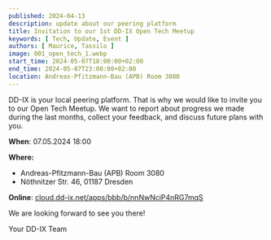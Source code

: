 ```yaml
---
published: 2024-04-13
description: update about our peering platform
title: Invitation to our 1st DD-IX Open Tech Meetup
keywords: [ Tech, Update, Event ]
authors: [ Maurice, Tassilo ]
image: 001_open_tech_1.webp
start_time: 2024-05-07T18:00:00+02:00
end_time: 2024-05-07T23:00:00+02:00
location: Andreas-Pfitzmann-Bau (APB) Room 3080 
---
```



DD-IX is your local peering platform. That is why we would like to invite you to our Open Tech Meetup. We want to report about progress we made during the last months, collect your feedback, and discuss future plans with you.

**When**: 07.05.2024 18:00

**Where:**

  - Andreas-Pfitzmann-Bau (APB) Room 3080 
  - Nöthnitzer Str. 46, 01187 Dresden

**Online**: [cloud.dd-ix.net/apps/bbb/b/nnNwNciP4nRG7mqS](https://cloud.dd-ix.net/apps/bbb/b/nnNwNciP4nRG7mqS)

We are looking forward to see you there!

Your DD-IX Team
